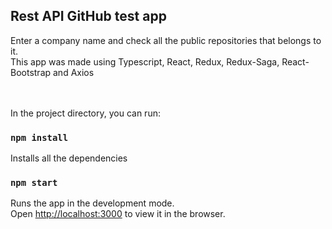 ## Rest API GitHub test app 

Enter a company name and check all the public repositories that belongs to it.<br />
This app was made using Typescript, React, Redux, Redux-Saga, React-Bootstrap and Axios

<br />
<br />
In the project directory, you can run:

### `npm install`

Installs all the dependencies

### `npm start`

Runs the app in the development mode.<br />
Open [http://localhost:3000](http://localhost:3000) to view it in the browser.


